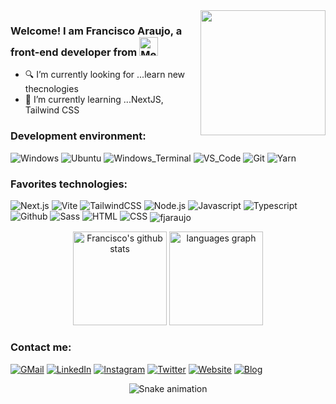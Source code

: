 <img align='right' src='https://user-images.githubusercontent.com/5713670/87202985-820dcb80-c2b6-11ea-9f56-7ec461c497c3.gif' width='200'>

### Welcome! I am Francisco Araujo, a front-end developer from <img src="https://cdn-icons-png.flaticon.com/512/330/330433.png" alt="Mexico" height="30px">

- 🔍 I’m currently looking for ...learn new thecnologies
- 📖 I’m currently learning ...NextJS, Tailwind CSS

### Development environment:
![Windows](https://img.shields.io/badge/-Windows-0078D7?logo=windows&logoColor=FFFFFF&style=flat)
![Ubuntu](https://img.shields.io/badge/-Ubuntu-D64613?logo=ubuntu&logoColor=F7F7F7&style=flat)
![Windows_Terminal](https://img.shields.io/badge/-Windows_Terminal-333333?logo=windowsterminal&logoColor=FFFFFF&style=flat)
![VS_Code](https://img.shields.io/badge/-VS_Code-0076C6?logo=visualstudio&logoColor=FFFFFF&style=flat)
![Git](https://img.shields.io/badge/-Git-E84D31?logo=git&logoColor=EAE9E1&style=flat)
![Yarn](https://img.shields.io/badge/-Yarn-2188B6?style=flat&logo=yarn&logoColor=FFFFFF)

### Favorites technologies:
![Next.js](https://img.shields.io/badge/-Next.js-FFFFFF?logo=next.js&logoColor=000000&style=flat)
![Vite](https://img.shields.io/badge/-Vite-9468FE?logo=vite&logoColor=FFA800&style=flat)
![TailwindCSS](https://img.shields.io/badge/-TailwindCSS-FFFFFF?logo=tailwindcss&logoColor=0EA5E9&style=flat)
![Node.js](https://img.shields.io/badge/-Node.js-333333?logo=node.js&logoColor=77AF5E&style=flat)
![Javascript](https://img.shields.io/badge/-Javascript-333333?logo=javascript&logoColor=EFD81D&style=flat)
![Typescript](https://img.shields.io/badge/-Typescript-3178C6?logo=typescript&logoColor=FFFFFF&style=flat)
![Github](https://img.shields.io/badge/-Github-24292F?logo=github&logoColor=F6F8FA&style=flat)
![Sass](https://img.shields.io/badge/-Sass-F8F9FA?logo=sass&logoColor=CF649A&style=flat)
![HTML](https://img.shields.io/badge/-HTML-F8F9FA?logo=html5&logoColor=E96228&style=flat)
![CSS](https://img.shields.io/badge/-CSS-F8F9FA?logo=css3&logoColor=2071F7&style=flat)
<img align="center" src="https://komarev.com/ghpvc/?username=fjarauj0" alt="fjaraujo" />

<div align="center">
  <img src="https://github-readme-stats.vercel.app/api?hide_title=false&hide_rank=false&show_icons=true&include_all_commits=true&count_private=true&disable_animations=false&theme=dracula&locale=en&hide_border=false&username=fjarauj0" height="150" alt="Francisco's github stats"  />
  <img src="https://github-readme-stats.vercel.app/api/top-langs?locale=en&hide_title=false&layout=compact&card_width=320&langs_count=5&theme=dracula&hide_border=false&username=fjarauj0" height="150" alt="languages graph"  />
</div>

### Contact me:
<a href="https://www.fjaraujo.com/" title="Portfolio"></a>
<a href="mailto:contacto@fjaraujo.com" title="Mail">![GMail](https://img.shields.io/badge/-GMail-E34133?style=for-the-badge&logo=gmail&logoColor=FFFFFF)</a>
<a href="https://www.linkedin.com/in/fjarauj0/" title="linkedin">![LinkedIn](https://img.shields.io/badge/-LinkedIn-0A63BC?style=for-the-badge&logo=linkedin&logoColor=FFFFFF)</a>
<a href="https://www.instagram.com/fjarauj0/" title="Instagram">![Instagram](https://img.shields.io/badge/-Instagram-DD2779?style=for-the-badge&logo=instagram&logoColor=FFFFFF)</a>
<a href="https://twitter.com/fjarauj0" title="Twitter">![Twitter](https://img.shields.io/badge/-Twitter-1C96E8?style=for-the-badge&logo=twitter&logoColor=FFFFFF)</a>
<a href="https://www.fjaraujo.com/" title="Portfolio">![Website](https://img.shields.io/badge/-Website-252931?style=for-the-badge&logo=googlechrome&logoColor=FFFFFF)</a>
<a href="https://www.blog.fjaraujo.com/" title="Portfolio">![Blog](https://img.shields.io/badge/-Blog-207196?style=for-the-badge&logo=wordpress&logoColor=FFFFFF)</a>

<div align="center">
<img src="https://github.com/fjarauj0/fjarauj0/blob/output/github-contribution-grid-snake.svg" alt="Snake animation" />
</div>
